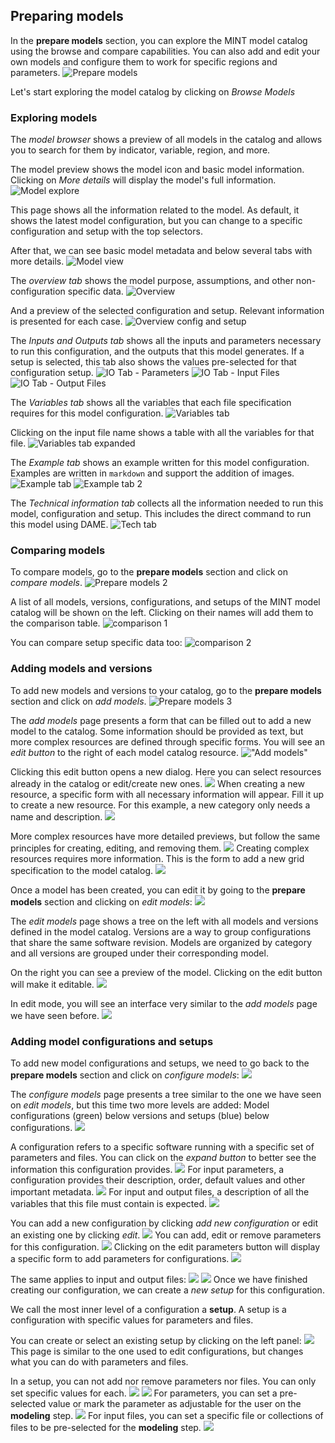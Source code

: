 ## Preparing models

In the **prepare models** section, you can explore the MINT model catalog using the browse and compare capabilities.
You can also add and edit your own models and configure them to work for specific regions and parameters.
![Prepare models](figures/walkthrough/07a.png "Prepare models")

Let's start exploring the model catalog by clicking on _Browse Models_

### Exploring models

The _model browser_ shows a preview of all models in the catalog and allows you to search for them by indicator, variable, region, and more.

The model preview shows the model icon and basic model information. Clicking on _More details_ will display the model's full information.
![Model explore](figures/walkthrough/08.png "Model explore")

This page shows all the information related to the model.
As default, it shows the latest model configuration, but you can change to a specific configuration and setup with the top selectors.

After that, we can see basic model metadata and below several tabs with more details.
![Model view](figures/walkthrough/09.png "Model view")

The _overview tab_ shows the model purpose, assumptions, and other non-configuration specific data.
![Overview](figures/walkthrough/10.png "Overview")

And a preview of the selected configuration and setup. Relevant information is presented for each case.
![Overview config and setup](figures/walkthrough/11.png "Overview config and setup")

The _Inputs and Outputs tab_ shows all the inputs and parameters necessary to run this configuration, and the outputs that this model generates.
If a setup is selected, this tab also shows the values pre-selected for that configuration setup.
![IO Tab - Parameters](figures/walkthrough/12.png "IO Tab - Parameters")
![IO Tab - Input Files](figures/walkthrough/13.png "IO Tab - Input Files")
![IO Tab - Output Files](figures/walkthrough/14.png "IO Tab - Output Files")

The _Variables tab_ shows all the variables that each file specification requires for this model configuration.
![Variables tab](figures/walkthrough/15.png "Variables tab")

Clicking on the input file name shows a table with all the variables for that file.
![Variables tab expanded](figures/walkthrough/16.png "Variables tab expanded")

The _Example tab_ shows an example written for this model configuration.
Examples are written in `markdown` and support the addition of images.
![Example tab](figures/walkthrough/17.png "Example tab")
![Example tab 2](figures/walkthrough/17a.png "Example tab 2")

The _Technical information tab_ collects all the information needed to run this model, configuration and setup.
This includes the direct command to run this model using DAME.
![Tech tab](figures/walkthrough/18.png "Tech tab")

### Comparing models

To compare models, go to the **prepare models** section and click on _compare models_.
![Prepare models 2](figures/walkthrough/07e.png "Prepare models 2")

A list of all models, versions, configurations, and setups of the MINT model catalog will be shown on the left.
Clicking on their names will add them to the comparison table.
![comparison 1](figures/walkthrough/40.png "comparison 1")

You can compare setup specific data too:
![comparison 2](figures/walkthrough/40a.png "comparison 2")

### Adding models and versions

To add new models and versions to your catalog, go to the **prepare models** section and click on _add models_.
![Prepare models 3](figures/walkthrough/07b.png "Prepare models 3")

The _add models_ page presents a form that can be filled out to add a new model to the catalog.
Some information should be provided as text, but more complex resources are defined through specific forms.
You will see an _edit button_ to the right of each model catalog resource.
!["Add models"](figures/walkthrough/19.png "Add models")

Clicking this edit button opens a new dialog. Here you can select resources already in the catalog or edit/create new ones.
![](figures/walkthrough/20.png)
When creating a new resource, a specific form with all necessary information will appear.
Fill it up to create a new resource. For this example, a new category only needs a name and description.
![](figures/walkthrough/21.png)

More complex resources have more detailed previews, but follow the same principles for creating, editing, and removing them.
![](figures/walkthrough/22.png)
Creating complex resources requires more information. This is the form to add a new grid specification to the model catalog.
![](figures/walkthrough/23.png)

Once a model has been created, you can edit it by going to the **prepare models** section and clicking on _edit models_:
![](figures/walkthrough/07c.png)

The _edit models_ page shows a tree on the left with all models and versions defined in the model catalog.
Versions are a way to group configurations that share the same software revision.
Models are organized by category and all versions are grouped under their corresponding model.

On the right you can see a preview of the model. Clicking on the edit button will make it editable.
![](figures/walkthrough/24.png)

In edit mode, you will see an interface very similar to the _add models_ page we have seen before.
![](figures/walkthrough/25.png)

### Adding model configurations and setups

To add new model configurations and setups, we need to go back to the **prepare models** section and click on
_configure models_:
![](figures/walkthrough/07d.png)

The _configure models_ page presents a tree similar to the one we have seen on _edit models_, but this time
two more levels are added: Model configurations (green) below versions and setups (blue) below configurations.
![](figures/walkthrough/26.png)

A configuration refers to a specific software running with a specific set of parameters and files.
You can click on the _expand button_ to better see the information this configuration provides.
![](figures/walkthrough/27.png)
For input parameters, a configuration provides their description, order, default values and other important metadata.
![](figures/walkthrough/28.png)
For input and output files, a description of all the variables that this file must contain is expected.
![](figures/walkthrough/29.png)

You can add a new configuration by clicking _add new configuration_ or edit an existing one by clicking _edit_.
![](figures/walkthrough/30.png)
You can add, edit or remove parameters for this configuration.
![](figures/walkthrough/31.png)
Clicking on the edit parameters button will display a specific form to add parameters for configurations.
![](figures/walkthrough/32.png)

The same applies to input and output files:
![](figures/walkthrough/33.png)
![](figures/walkthrough/34.png)
Once we have finished creating our configuration, we can create a _new setup_ for this configuration.

We call the most inner level of a configuration a **setup**.
A setup is a configuration with specific values for parameters and files.

You can create or select an existing setup by clicking on the left panel:
![](figures/walkthrough/35.png)
This page is similar to the one used to edit configurations, but changes what you can do with parameters and files.

In a setup, you can not add nor remove parameters nor files. You can only set specific values for each.
![](figures/walkthrough/36.png)
![](figures/walkthrough/37.png)
For parameters, you can set a pre-selected value or mark the parameter as adjustable for the user on the **modeling** step.
![](figures/walkthrough/38.png)
For input files, you can set a specific file or collections of files to be pre-selected for the **modeling** step.
![](figures/walkthrough/39.png)

